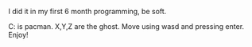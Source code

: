 I did it in my first 6 month programming, be soft.

C: is pacman.
X,Y,Z are the ghost.
Move using wasd and pressing enter.
Enjoy!
